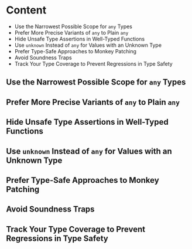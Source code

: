 # Content
- Use the Narrowest Possible Scope for `any` Types
- Prefer More Precise Variants of `any` to Plain `any`
- Hide Unsafe Type Assertions in Well-Typed Functions
- Use `unknown` Instead of `any` for Values with an Unknown Type
- Prefer Type-Safe Approaches to Monkey Patching
- Avoid Soundness Traps
- Track Your Type Coverage to Prevent Regressions in Type Safety


## Use the Narrowest Possible Scope for `any` Types
## Prefer More Precise Variants of `any` to Plain `any`
## Hide Unsafe Type Assertions in Well-Typed Functions
## Use `unknown` Instead of `any` for Values with an Unknown Type
## Prefer Type-Safe Approaches to Monkey Patching
## Avoid Soundness Traps
## Track Your Type Coverage to Prevent Regressions in Type Safety